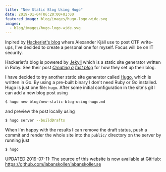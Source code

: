 ```yaml
---
title: "New Static Blog Using Hugo"
date: 2019-01-04T06:20:00+01:00
featured_image: blog/images/hugo-logo-wide.svg
images:
  - blog/images/hugo-logo-wide.svg
---
```

Inpired by [Hackeriet's blog](https://blog.hackeriet.no/) where Alexander Kjäll use to post CTF write-ups, I've decided to create a personal one for myself. Focus will be on IT security.

Hackeriet's blog is powered by [Jekyll](https://jekyllrb.com/) which is a static site generator written in Ruby. See their post _[Creating a fast blog](https://blog.hackeriet.no/creating-a-fast-blog/)_ for how they set up their blog. 


I have decided to try another static site generator called [Hugo](https://gohugo.io/), which is written in Go. By using a pre-built binary I don't need Ruby or Go installed. Hugo is just one file: `hugo`. After some initial configuration in the site's git I can add a new blog post using
```bash
$ hugo new blog/new-static-blog-using-hugo.md
```
and preview the post locally using
```bash
$ hugo server --buildDrafts
```
When I'm happy with the results I can remove the draft status, push a commit and render the whole site into the `public/` directory on the server by running just
```bash
$ hugo
```

UPDATED 2019-07-11: The source of this website is now available at GitHub: https://github.com/labanskoller/labanskoller.se
